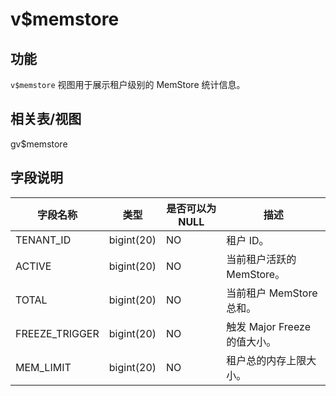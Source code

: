v$memstore
===============================

功能
-----------

`v$memstore` 视图用于展示租户级别的 MemStore 统计信息。

相关表/视图
---------------

gv$memstore

字段说明
-------------

|    **字段名称**    |   **类型**   | **是否可以为 NULL** |        **描述**         |
|----------------|------------|----------------|-----------------------|
| TENANT_ID      | bigint(20) | NO             | 租户 ID。                |
| ACTIVE         | bigint(20) | NO             | 当前租户活跃的 MemStore。     |
| TOTAL          | bigint(20) | NO             | 当前租户 MemStore 总和。     |
| FREEZE_TRIGGER | bigint(20) | NO             | 触发 Major Freeze 的值大小。 |
| MEM_LIMIT      | bigint(20) | NO             | 租户总的内存上限大小。           |
